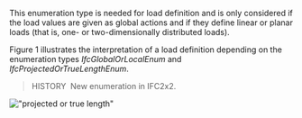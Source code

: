 This enumeration type is needed for load definition and is only considered if the load values are given as global actions and if they define linear or planar loads (that is, one- or two-dimensionally distributed loads).

Figure 1 illustrates the interpretation of a load definition depending on the enumeration types _IfcGlobalOrLocalEnum_ and _IfcProjectedOrTrueLengthEnum_.

> HISTORY&nbsp; New enumeration in IFC2x2.

!["projected or true length"](../../../figures/IfcProjectedOrTrueLengthEnum-Fig1.gif "Figure 1 &mdash; Projected or true length")